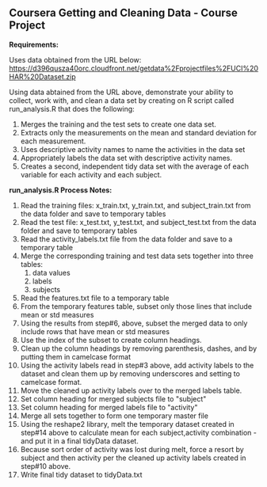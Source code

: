 Coursera Getting and Cleaning Data - Course Project
---------------------------------------------------------

**Requirements:**

Uses data obtained from the URL below: 
https://d396qusza40orc.cloudfront.net/getdata%2Fprojectfiles%2FUCI%20HAR%20Dataset.zip


Using data abtained from the URL above, demonstrate your ability to collect, work with, and clean a data set by creating on R script called run_analysis.R that does the following:

1. Merges the training and the test sets to create one data set.
2. Extracts only the measurements on the mean and standard deviation for each measurement. 
3. Uses descriptive activity names to name the activities in the data set
4. Appropriately labels the data set with descriptive activity names. 
5. Creates a second, independent tidy data set with the average of each variable for each activity and each subject. 

**run_analysis.R Process Notes:**


1. Read the training files: x_train.txt, y_train.txt, and subject_train.txt from the data folder and save to temporary tables
2. Read the test file: x_test.txt, y_test.txt, and subject_test.txt from the data folder and save to temporary tables
3. Read the activity_labels.txt file from the data folder and save to a temporary table
4. Merge the corresponding training and test data sets together into three tables:
    1. data values
    2. labels
    3. subjects
5. Read the features.txt file to a temporary table
6. From the temporary features table, subset only those lines that include mean or std measures
7.  Using the results from step#6, above, subset the merged data to only include rows that have mean or std measures
8. Use the index of the subset to create column headings.
9. Clean up the column headings by removing parenthesis, dashes, and by putting them in camelcase format
10. Using the activity labels read in step#3 above, add activity labels to the dataset and clean them up by removing underscores and setting to camelcase format.
11. Move the cleaned up activity labels over to the merged labels table.
12. Set column heading for merged subjects file to "subject"
13. Set column heading for merged labels file to "activity"
14. Merge all sets together to form one temporary master file
15. Using the reshape2 library, melt the temporary dataset created in step#14 above to calculate mean for each subject,activity combination - and put it in a final tidyData dataset.
16. Because sort order of activity was lost during melt, force a resort by subject and then activity per the cleaned up activity labels created in step#10 above.
17. Write final tidy dataset to tidyData.txt 


